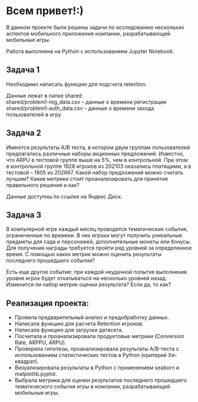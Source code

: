 # Всем привет!:)


В данном проекте были решены задачи по исследованию нескольких аспектов мобильного приложения компании, разрабатывающей мобильные игры.

Работа выполнена на Python с использованием Jupyter Notebook.

## Задача 1

Необходимо написать функцию для подсчета retention.   

Данные лежат в папке shared:   
shared/problem1-reg_data.csv – данные о времени регистрации  
shared/problem1-auth_data.csv – данные о времени захода пользователей в игру  

## Задача 2

Имеются результаты A/B теста, в котором двум группам пользователей предлагались различные наборы акционных предложений. Известно, что ARPU в тестовой группе выше на 5%, чем в контрольной. При этом в контрольной группе 1928 игроков из 202103 оказались платящими, а в тестовой – 1805 из 202667.
Какой набор предложений можно считать лучшим? Какие метрики стоит проанализировать для принятия правильного решения и как?  


Данные доступны по ссылке на Яндекс Диск.

## Задача 3

В компьтерной игре каждый месяц проводятся тематические события, ограниченные по времени. В них игроки могут получить уникальные предметы для сада и персонажей, дополнительные монеты или бонусы. Для получения награды требуется пройти ряд уровней за определенное время. С помощью каких метрик можно оценить результаты последнего прошедшего события?

Есть еще другое событие: при каждой неудачной попытке выполнения уровня игрок будет откатываться на несколько уровней назад. Изменится ли набор метрик оценки результата? Если да, то как?

## Реализация проекта:

- Провела предварительный анализ и предобработку данных.
- Написала функцию для расчета Retention игроков.
- Написала функцию для загрузки датасета.
- Посчитала и проанализировала продуктовые метрики (Conversion Rate, ARPPU, ARPU).
- Проверила гипотезы, проанализировала результаты А/B-теста с использованием статистических тестов в Python (критерий Хи-квадрат).
- Визуализировала результаты в Python с применением seaborn и matplotlib.pyplot.
- Выбрала метрики для оценки результатов последнего прошедшего тематического события игры в компании, разрабатывающей мобильные игры.
